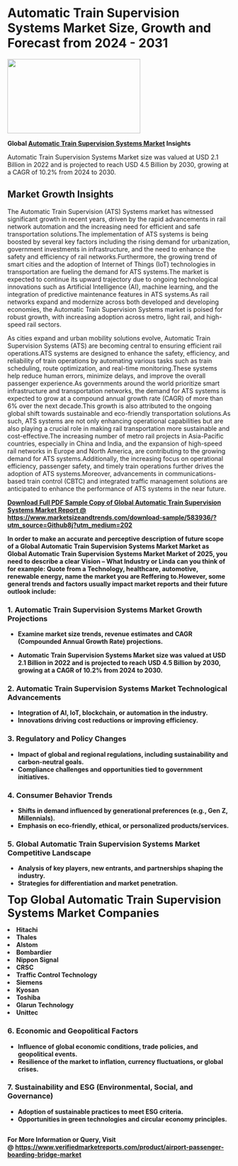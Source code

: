 <H1>Automatic Train Supervision Systems Market Size, Growth and Forecast from 2024 - 2031</H1><img class="aligncenter size-medium wp-image-584254" src="https://thirdeyenews.in/wp-content/uploads/2024/09/Global-Market-Research-300x168.jpeg" alt="" width="300" height="168" /><p><strong>Global&nbsp;<a href="https://www.marketsizeandtrends.com/download-sample/583936/?utm_source=Github8j?utm_medium=202">Automatic Train Supervision Systems Market</a> Insights</strong></p><p>Automatic Train Supervision Systems Market size was valued at USD 2.1 Billion in 2022 and is projected to reach USD 4.5 Billion by 2030, growing at a CAGR of 10.2% from 2024 to 2030.</p><p><h2>Market Growth Insights</h2> <p>The Automatic Train Supervision (ATS) Systems market has witnessed significant growth in recent years, driven by the rapid advancements in rail network automation and the increasing need for efficient and safe transportation solutions.The implementation of ATS systems is being boosted by several key factors including the rising demand for urbanization, government investments in infrastructure, and the need to enhance the safety and efficiency of rail networks.Furthermore, the growing trend of smart cities and the adoption of Internet of Things (IoT) technologies in transportation are fueling the demand for ATS systems.The market is expected to continue its upward trajectory due to ongoing technological innovations such as Artificial Intelligence (AI), machine learning, and the integration of predictive maintenance features in ATS systems.As rail networks expand and modernize across both developed and developing economies, the Automatic Train Supervision Systems market is poised for robust growth, with increasing adoption across metro, light rail, and high-speed rail sectors.</p> <p><strong><a href="#"></a></strong></p> <p>As cities expand and urban mobility solutions evolve, Automatic Train Supervision Systems (ATS) are becoming central to ensuring efficient rail operations.ATS systems are designed to enhance the safety, efficiency, and reliability of train operations by automating various tasks such as train scheduling, route optimization, and real-time monitoring.These systems help reduce human errors, minimize delays, and improve the overall passenger experience.As governments around the world prioritize smart infrastructure and transportation networks, the demand for ATS systems is expected to grow at a compound annual growth rate (CAGR) of more than 6% over the next decade.This growth is also attributed to the ongoing global shift towards sustainable and eco-friendly transportation solutions.As such, ATS systems are not only enhancing operational capabilities but are also playing a crucial role in making rail transportation more sustainable and cost-effective.The increasing number of metro rail projects in Asia-Pacific countries, especially in China and India, and the expansion of high-speed rail networks in Europe and North America, are contributing to the growing demand for ATS systems.Additionally, the increasing focus on operational efficiency, passenger safety, and timely train operations further drives the adoption of ATS systems.Moreover, advancements in communications-based train control (CBTC) and integrated traffic management solutions are anticipated to enhance the performance of ATS systems in the near future.</p> <p><strong><a href="#"></p><p><span class=""><strong>Download Full PDF Sample Copy of Global Automatic Train Supervision Systems Market Report</strong> @ <a href="https://www.marketsizeandtrends.com/download-sample/583936/?utm_source=Github8j?utm_medium=202" target="_blank">https://www.marketsizeandtrends.com/download-sample/583936/?utm_source=Github8j?utm_medium=202</a></span></p><p>In order to make an accurate and perceptive description of future scope of a Global&nbsp;Automatic Train Supervision Systems Market Market as Global&nbsp;Automatic Train Supervision Systems Market Market of 2025, you need to describe a clear Vision &ndash; What Industry or Linda can you think of for example: Quote from a Technology, healthcare, automotive, renewable energy, name the market you are Reffering to.However, some general trends and factors usually impact market reports and their future outlook include:</p><h3>1.&nbsp;<strong>Automatic Train Supervision Systems Market Growth Projections</strong></h3><ul><li>Examine market size trends, revenue estimates and CAGR (Compounded Annual Growth Rate) projections.</li><li><p>Automatic Train Supervision Systems Market size was valued at USD 2.1 Billion in 2022 and is projected to reach USD 4.5 Billion by 2030, growing at a CAGR of 10.2% from 2024 to 2030.</p></li></ul><h3>2.&nbsp;<strong>Automatic Train Supervision Systems Market Technological Advancements</strong></h3><ul><li>Integration of AI, IoT, blockchain, or automation in the industry.</li><li>Innovations driving cost reductions or improving efficiency.</li></ul><h3>3.&nbsp;<strong>Regulatory and Policy Changes</strong></h3><ul><li>Impact of global and regional regulations, including sustainability and carbon-neutral goals.</li><li>Compliance challenges and opportunities tied to government initiatives.</li></ul><h3>4.&nbsp;<strong>Consumer Behavior Trends</strong></h3><ul><li>Shifts in demand influenced by generational preferences (e.g., Gen Z, Millennials).</li><li>Emphasis on eco-friendly, ethical, or personalized products/services.</li></ul><h3>5.&nbsp;<strong>Global Automatic Train Supervision Systems Market Competitive Landscape</strong></h3><ul><li>Analysis of key players, new entrants, and partnerships shaping the industry.</li><li>Strategies for differentiation and market penetration.</li></ul><p data-pm-slice="1 1 []"><span style="color: inherit; font-family: inherit; font-size: 25px;">Top Global Automatic Train Supervision Systems Market Companies</span></p><div class="" data-test-id=""><p><li>Hitachi</li><li> Thales</li><li> Alstom</li><li> Bombardier</li><li> Nippon Signal</li><li> CRSC</li><li> Traffic Control Technology</li><li> Siemens</li><li> Kyosan</li><li> Toshiba</li><li> Glarun Technology</li><li> Unittec</li></p></div><h3>6.&nbsp;<strong>Economic and Geopolitical Factors</strong></h3><ul><li>Influence of global economic conditions, trade policies, and geopolitical events.</li><li>Resilience of the market to inflation, currency fluctuations, or global crises.</li></ul><h3>7.&nbsp;<strong>Sustainability and ESG (Environmental, Social, and Governance)</strong></h3><ul><li>Adoption of sustainable practices to meet ESG criteria.</li><li>Opportunities in green technologies and circular economy principles.</li></ul><h2><strong style="font-size: 14px;">For More Information or Query, Visit @&nbsp;</strong><a style="background-color: #ffffff; font-size: 14px;" href="https://www.marketsizeandtrends.com/report/automatic-train-supervision-systems-market/" target="_blank">https://www.verifiedmarketreports.com/product/airport-passenger-boarding-bridge-market</a></h2>